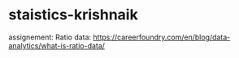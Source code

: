 # staistics-krishnaik
assignement:
Ratio data: https://careerfoundry.com/en/blog/data-analytics/what-is-ratio-data/
